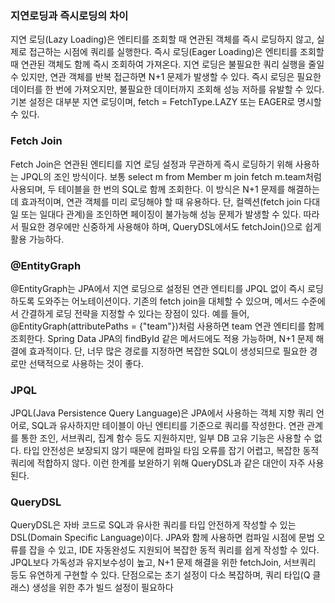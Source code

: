 ### 지연로딩과 즉시로딩의 차이
지연 로딩(Lazy Loading)은 엔티티를 조회할 때 연관된 객체를 즉시 로딩하지 않고, 실제로 접근하는 시점에 쿼리를 실행한다.
즉시 로딩(Eager Loading)은 엔티티를 조회할 때 연관된 객체도 함께 즉시 조회하여 가져온다.
지연 로딩은 불필요한 쿼리 실행을 줄일 수 있지만, 연관 객체를 반복 접근하면 N+1 문제가 발생할 수 있다.
즉시 로딩은 필요한 데이터를 한 번에 가져오지만, 불필요한 데이터까지 조회해 성능 저하를 유발할 수 있다.
기본 설정은 대부분 지연 로딩이며, fetch = FetchType.LAZY 또는 EAGER로 명시할 수 있다.

### Fetch Join
Fetch Join은 연관된 엔티티를 지연 로딩 설정과 무관하게 즉시 로딩하기 위해 사용하는 JPQL의 조인 방식이다.
보통 select m from Member m join fetch m.team처럼 사용되며, 두 테이블을 한 번의 SQL로 함께 조회한다.
이 방식은 N+1 문제를 해결하는 데 효과적이며, 연관 객체를 미리 로딩해야 할 때 유용하다.
단, 컬렉션(fetch join 다대일 또는 일대다 관계)을 조인하면 페이징이 불가능해 성능 문제가 발생할 수 있다.
따라서 필요한 경우에만 신중하게 사용해야 하며, QueryDSL에서도 fetchJoin()으로 쉽게 활용 가능하다.

### @EntityGraph
@EntityGraph는 JPA에서 지연 로딩으로 설정된 연관 엔티티를 JPQL 없이 즉시 로딩하도록 도와주는 어노테이션이다.
기존의 fetch join을 대체할 수 있으며, 메서드 수준에서 간결하게 로딩 전략을 지정할 수 있다는 장점이 있다.
예를 들어, @EntityGraph(attributePaths = {"team"})처럼 사용하면 team 연관 엔티티를 함께 조회한다.
Spring Data JPA의 findById 같은 메서드에도 적용 가능하며, N+1 문제 해결에 효과적이다.
단, 너무 많은 경로를 지정하면 복잡한 SQL이 생성되므로 필요한 경로만 선택적으로 사용하는 것이 좋다.

### JPQL
JPQL(Java Persistence Query Language)은 JPA에서 사용하는 객체 지향 쿼리 언어로, SQL과 유사하지만 테이블이 아닌 엔티티를 기준으로 쿼리를 작성한다.
연관 관계를 통한 조인, 서브쿼리, 집계 함수 등도 지원하지만, 일부 DB 고유 기능은 사용할 수 없다.
타입 안전성은 보장되지 않기 때문에 컴파일 타임 오류를 잡기 어렵고, 복잡한 동적 쿼리에 적합하지 않다.
이런 한계를 보완하기 위해 QueryDSL과 같은 대안이 자주 사용된다.

### QueryDSL

QueryDSL은 자바 코드로 SQL과 유사한 쿼리를 타입 안전하게 작성할 수 있는 DSL(Domain Specific Language)이다.
JPA와 함께 사용하면 컴파일 시점에 문법 오류를 잡을 수 있고, IDE 자동완성도 지원되어 복잡한 동적 쿼리를 쉽게 작성할 수 있다.
JPQL보다 가독성과 유지보수성이 높고, N+1 문제 해결을 위한 fetchJoin, 서브쿼리 등도 유연하게 구현할 수 있다.
단점으로는 초기 설정이 다소 복잡하며, 쿼리 타입(Q 클래스) 생성을 위한 추가 빌드 설정이 필요하다